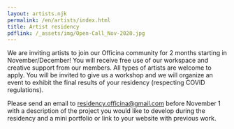 ```yaml
---
layout: artists.njk
permalink: /en/artists/index.html
title: Artist residency
pdflink: /_assets/img/Open-Call_Nov-2020.jpg
---
```


We are inviting artists to join our Officina community for 2 months starting in November/December! You will receive free use of our workspace and creative support from our members. All types of artists are welcome to apply. You will be invited to give us a workshop and we will organize an event to exhibit the final results of your residency (respecting COVID regulations).

Please send an email to residency.officina@gmail.com before November 1 with a description of the project you would like to develop during the residency and a mini portfolio or link to your website with previous work.
